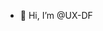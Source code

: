 - 👋 Hi, I’m @UX-DF


<!---
UX-DF/UX-DF is a ✨ special ✨ repository because its `README.md` (this file) appears on your GitHub profile.
You can click the Preview link to take a look at your changes.
--->
